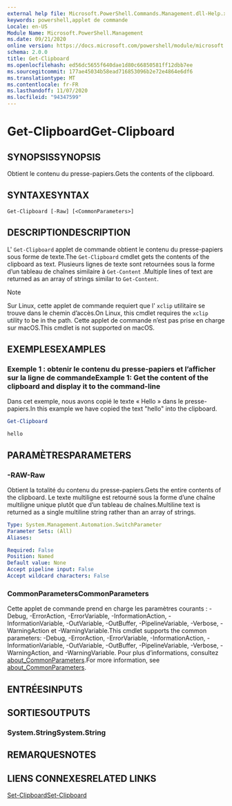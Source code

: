```yaml
---
external help file: Microsoft.PowerShell.Commands.Management.dll-Help.xml
keywords: powershell,applet de commande
Locale: en-US
Module Name: Microsoft.PowerShell.Management
ms.date: 09/21/2020
online version: https://docs.microsoft.com/powershell/module/microsoft.powershell.management/get-clipboard?view=powershell-7&WT.mc_id=ps-gethelp
schema: 2.0.0
title: Get-Clipboard
ms.openlocfilehash: ed56dc5655f640dae1d80c66850581ff12dbb7ee
ms.sourcegitcommit: 177ae45034b58ead716853096b2e72e4864e6df6
ms.translationtype: MT
ms.contentlocale: fr-FR
ms.lasthandoff: 11/07/2020
ms.locfileid: "94347599"
---
```

# <span data-ttu-id="bcf72-103">Get-Clipboard</span><span class="sxs-lookup"><span data-stu-id="bcf72-103">Get-Clipboard</span></span>

## <span data-ttu-id="bcf72-104">SYNOPSIS</span><span class="sxs-lookup"><span data-stu-id="bcf72-104">SYNOPSIS</span></span>
<span data-ttu-id="bcf72-105">Obtient le contenu du presse-papiers.</span><span class="sxs-lookup"><span data-stu-id="bcf72-105">Gets the contents of the clipboard.</span></span>

## <span data-ttu-id="bcf72-106">SYNTAXE</span><span class="sxs-lookup"><span data-stu-id="bcf72-106">SYNTAX</span></span>

```
Get-Clipboard [-Raw] [<CommonParameters>]
```

## <span data-ttu-id="bcf72-107">DESCRIPTION</span><span class="sxs-lookup"><span data-stu-id="bcf72-107">DESCRIPTION</span></span>

<span data-ttu-id="bcf72-108">L' `Get-Clipboard` applet de commande obtient le contenu du presse-papiers sous forme de texte.</span><span class="sxs-lookup"><span data-stu-id="bcf72-108">The `Get-Clipboard` cmdlet gets the contents of the clipboard as text.</span></span> <span data-ttu-id="bcf72-109">Plusieurs lignes de texte sont retournées sous la forme d’un tableau de chaînes similaire à `Get-Content` .</span><span class="sxs-lookup"><span data-stu-id="bcf72-109">Multiple lines of text are returned as an array of strings similar to `Get-Content`.</span></span>

> [!NOTE]
> <span data-ttu-id="bcf72-110">Sur Linux, cette applet de commande requiert que l' `xclip` utilitaire se trouve dans le chemin d’accès.</span><span class="sxs-lookup"><span data-stu-id="bcf72-110">On Linux, this cmdlet requires the `xclip` utility to be in the path.</span></span> <span data-ttu-id="bcf72-111">Cette applet de commande n’est pas prise en charge sur macOS.</span><span class="sxs-lookup"><span data-stu-id="bcf72-111">This cmdlet is not supported on macOS.</span></span>

## <span data-ttu-id="bcf72-112">EXEMPLES</span><span class="sxs-lookup"><span data-stu-id="bcf72-112">EXAMPLES</span></span>

### <span data-ttu-id="bcf72-113">Exemple 1 : obtenir le contenu du presse-papiers et l’afficher sur la ligne de commande</span><span class="sxs-lookup"><span data-stu-id="bcf72-113">Example 1: Get the content of the clipboard and display it to the command-line</span></span>

<span data-ttu-id="bcf72-114">Dans cet exemple, nous avons copié le texte « Hello » dans le presse-papiers.</span><span class="sxs-lookup"><span data-stu-id="bcf72-114">In this example we have copied the text "hello" into the clipboard.</span></span>

```powershell
Get-Clipboard
```

```Output
hello
```

## <span data-ttu-id="bcf72-115">PARAMÈTRES</span><span class="sxs-lookup"><span data-stu-id="bcf72-115">PARAMETERS</span></span>

### <span data-ttu-id="bcf72-116">-RAW</span><span class="sxs-lookup"><span data-stu-id="bcf72-116">-Raw</span></span>

<span data-ttu-id="bcf72-117">Obtient la totalité du contenu du presse-papiers.</span><span class="sxs-lookup"><span data-stu-id="bcf72-117">Gets the entire contents of the clipboard.</span></span> <span data-ttu-id="bcf72-118">Le texte multiligne est retourné sous la forme d’une chaîne multiligne unique plutôt que d’un tableau de chaînes.</span><span class="sxs-lookup"><span data-stu-id="bcf72-118">Multiline text is returned as a single multiline string rather than an array of strings.</span></span>

```yaml
Type: System.Management.Automation.SwitchParameter
Parameter Sets: (All)
Aliases:

Required: False
Position: Named
Default value: None
Accept pipeline input: False
Accept wildcard characters: False
```

### <span data-ttu-id="bcf72-119">CommonParameters</span><span class="sxs-lookup"><span data-stu-id="bcf72-119">CommonParameters</span></span>

<span data-ttu-id="bcf72-120">Cette applet de commande prend en charge les paramètres courants : -Debug, -ErrorAction, -ErrorVariable, -InformationAction, -InformationVariable, -OutVariable, -OutBuffer, -PipelineVariable, -Verbose, -WarningAction et -WarningVariable.</span><span class="sxs-lookup"><span data-stu-id="bcf72-120">This cmdlet supports the common parameters: -Debug, -ErrorAction, -ErrorVariable, -InformationAction, -InformationVariable, -OutVariable, -OutBuffer, -PipelineVariable, -Verbose, -WarningAction, and -WarningVariable.</span></span> <span data-ttu-id="bcf72-121">Pour plus d’informations, consultez [about_CommonParameters](https://go.microsoft.com/fwlink/?LinkID=113216).</span><span class="sxs-lookup"><span data-stu-id="bcf72-121">For more information, see [about_CommonParameters](https://go.microsoft.com/fwlink/?LinkID=113216).</span></span>

## <span data-ttu-id="bcf72-122">ENTRÉES</span><span class="sxs-lookup"><span data-stu-id="bcf72-122">INPUTS</span></span>

## <span data-ttu-id="bcf72-123">SORTIES</span><span class="sxs-lookup"><span data-stu-id="bcf72-123">OUTPUTS</span></span>

### <span data-ttu-id="bcf72-124">System.String</span><span class="sxs-lookup"><span data-stu-id="bcf72-124">System.String</span></span>

## <span data-ttu-id="bcf72-125">REMARQUES</span><span class="sxs-lookup"><span data-stu-id="bcf72-125">NOTES</span></span>

## <span data-ttu-id="bcf72-126">LIENS CONNEXES</span><span class="sxs-lookup"><span data-stu-id="bcf72-126">RELATED LINKS</span></span>

[<span data-ttu-id="bcf72-127">Set-Clipboard</span><span class="sxs-lookup"><span data-stu-id="bcf72-127">Set-Clipboard</span></span>](Set-Clipboard.md)
